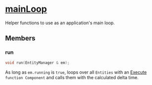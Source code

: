 # [mainLoop](mainLoop.hpp)

Helper functions to use as an application's main loop.

## Members

### run

```cpp
void run(EntityManager & em);
```

As long as `em.running` is `true`, loops over all `Entities` with an [Execute](../components/functions/Execute.md) `function Component` and calls them with the calculated delta time.
